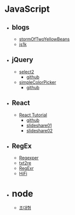 # JavaScript

- ## blogs
	- [stormOfTwoYellowBeans](http://notpeelbean.tistory.com/category/javascript)
	- [js1k](http://js1k.com/2015-hypetrain/demos)

- ## jQuery 
	- [select2](https://select2.github.io/examples.html)
		- [github](https://github.com/select2/select2)
	- [simpleColorPicker](http://plnkr.co/edit/VVclW0?p=preview)
		- [github](https://github.com/tkrotoff/jquery-simplecolorpicker)
	
- ## React
	- [React Tutorial](http://www.blueberry.ml/HeXA/react-tutorial)
		- [github](https://github.com/kimxogus/React-web-tutorial)
		- [slideshare01](http://www.slideshare.net/ssuser555dd7/react-1)
		- [slideshare02](http://www.slideshare.net/ssuser555dd7/react-2)

- ## RegEx
	- [Regexper](https://regexper.com/)
	- [txt2re](http://txt2re.com/index.php3)
	- [RegExr](http://www.regexr.com/)
	- [HiFi](http://www.gethifi.com/tools/regex)

- # node
	- [조대협](http://bcho.tistory.com/)
